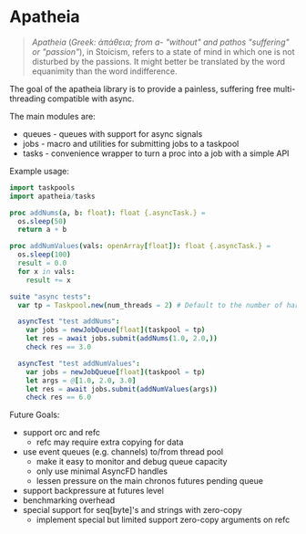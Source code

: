 
# Apatheia

> *Apatheia* (*Greek: ἀπάθεια; from a- "without" and pathos "suffering" or "passion"*), in Stoicism, refers to a state of mind in which one is not disturbed by the passions. It might better be translated by the word equanimity than the word indifference. 

The goal of the apatheia library is to provide a painless, suffering free multi-threading compatible with async. 

The main modules are:
- queues - queues with support for async signals
- jobs - macro and utilities for submitting jobs to a taskpool
- tasks - convenience wrapper to turn a proc into a job with a simple API

Example usage:

```nim
import taskpools
import apatheia/tasks

proc addNums(a, b: float): float {.asyncTask.} =
  os.sleep(50)
  return a + b

proc addNumValues(vals: openArray[float]): float {.asyncTask.} =
  os.sleep(100)
  result = 0.0
  for x in vals:
    result += x

suite "async tests":
  var tp = Taskpool.new(num_threads = 2) # Default to the number of hardware threads.

  asyncTest "test addNums":
    var jobs = newJobQueue[float](taskpool = tp)
    let res = await jobs.submit(addNums(1.0, 2.0,))
    check res == 3.0

  asyncTest "test addNumValues":
    var jobs = newJobQueue[float](taskpool = tp)
    let args = @[1.0, 2.0, 3.0]
    let res = await jobs.submit(addNumValues(args))
    check res == 6.0
```

Future Goals:

- support orc and refc
  + refc may require extra copying for data
- use event queues (e.g. channels) to/from thread pool 
  + make it easy to monitor and debug queue capacity
  + only use minimal AsyncFD handles
  + lessen pressure on the main chronos futures pending queue
- support backpressure at futures level
- benchmarking overhead
- special support for seq[byte]'s and strings with zero-copy
  + implement special but limited support zero-copy arguments on refc

